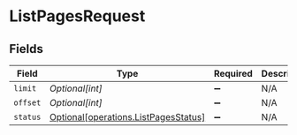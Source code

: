 # ListPagesRequest


## Fields

| Field                                                                                  | Type                                                                                   | Required                                                                               | Description                                                                            |
| -------------------------------------------------------------------------------------- | -------------------------------------------------------------------------------------- | -------------------------------------------------------------------------------------- | -------------------------------------------------------------------------------------- |
| `limit`                                                                                | *Optional[int]*                                                                        | :heavy_minus_sign:                                                                     | N/A                                                                                    |
| `offset`                                                                               | *Optional[int]*                                                                        | :heavy_minus_sign:                                                                     | N/A                                                                                    |
| `status`                                                                               | [Optional[operations.ListPagesStatus]](undefined/models/operations/listpagesstatus.md) | :heavy_minus_sign:                                                                     | N/A                                                                                    |